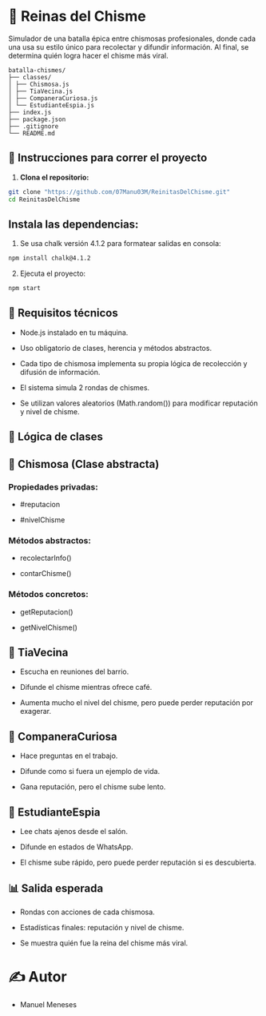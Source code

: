 # 👑 Reinas del Chisme

Simulador de una batalla épica entre chismosas profesionales, donde cada una usa su estilo único para recolectar y difundir información. Al final, se determina quién logra hacer el chisme más viral.
```
batalla-chismes/
├── classes/
│ ├── Chismosa.js
│ ├── TiaVecina.js
│ ├── CompaneraCuriosa.js
│ └── EstudianteEspia.js
├── index.js
├── package.json
├── .gitignore
└── README.md
```

## 🚀 Instrucciones para correr el proyecto

1. **Clona el repositorio:**

```bash
git clone "https://github.com/07Manu03M/ReinitasDelChisme.git"
cd ReinitasDelChisme
```

## Instala las dependencias:
1. Se usa chalk versión 4.1.2 para formatear salidas en consola:

```bash
npm install chalk@4.1.2
```

2. Ejecuta el proyecto:

```bash
npm start
```

## 📌 Requisitos técnicos

- Node.js instalado en tu máquina.

- Uso obligatorio de clases, herencia y métodos abstractos.

- Cada tipo de chismosa implementa su propia lógica de recolección y difusión de información.

- El sistema simula 2 rondas de chismes.

- Se utilizan valores aleatorios (Math.random()) para modificar reputación y nivel de chisme.

## 🧠 Lógica de clases
## 🔹 Chismosa (Clase abstracta)

### Propiedades privadas:

- #reputacion

- #nivelChisme

### Métodos abstractos:

- recolectarInfo()

- contarChisme()

### Métodos concretos:

- getReputacion()

- getNivelChisme()

## 🔹 TiaVecina
- Escucha en reuniones del barrio.

- Difunde el chisme mientras ofrece café.

- Aumenta mucho el nivel del chisme, pero puede perder reputación por exagerar.

## 🔹 CompaneraCuriosa
- Hace preguntas en el trabajo.

- Difunde como si fuera un ejemplo de vida.

- Gana reputación, pero el chisme sube lento.

## 🔹 EstudianteEspia
- Lee chats ajenos desde el salón.

- Difunde en estados de WhatsApp.

- El chisme sube rápido, pero puede perder reputación si es descubierta.

## 📊 Salida esperada
- Rondas con acciones de cada chismosa.

- Estadísticas finales: reputación y nivel de chisme.

- Se muestra quién fue la reina del chisme más viral.

# ✍️ Autor
- Manuel Meneses

